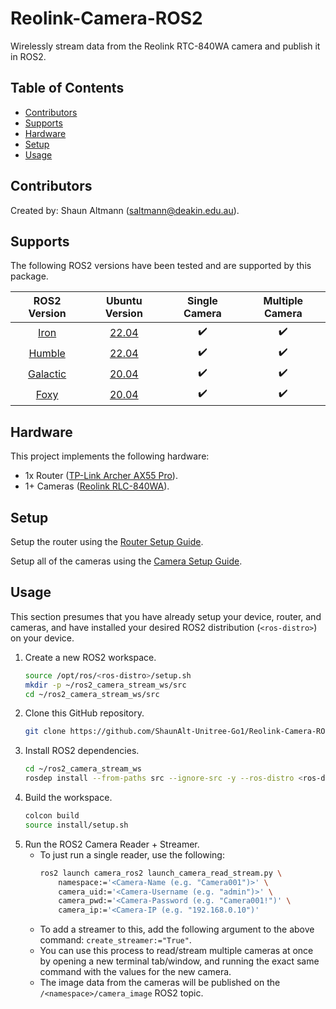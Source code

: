 # Reolink-Camera-ROS2
Wirelessly stream data from the Reolink RTC-840WA camera and publish it in ROS2.

## Table of Contents
- [Contributors](#contributors)
- [Supports](#supports)
- [Hardware](#hardware)
- [Setup](#setup)
- [Usage](#usage)

## Contributors
Created by: Shaun Altmann (saltmann@deakin.edu.au).

## Supports
The following ROS2 versions have been tested and are supported by this package.
<!-- Tick: ✔️, Cross: ✖️ -->
| ROS2 Version | Ubuntu Version | Single Camera | Multiple Camera |
| :---: | :---: | :---: | :---: |
| [Iron](https://docs.ros.org/en/iron/Installation.html) | [22.04](https://cdimage.ubuntu.com/releases/jammy/release/) | ✔️ | ✔️ |
| [Humble](https://docs.ros.org/en/humble/Installation.html) | [22.04](https://cdimage.ubuntu.com/releases/jammy/release/) | ✔️ | ✔️ |
| [Galactic](https://docs.ros.org/en/galactic/Installation.html) | [20.04](https://cdimage.ubuntu.com/releases/focal/release/) | ✔️ | ✔️ |
| [Foxy](https://docs.ros.org/en/foxy/Installation.html) | [20.04](https://cdimage.ubuntu.com/releases/focal/release/) | ✔️ | ✔️ |

## Hardware
This project implements the following hardware:
- 1x Router ([TP-Link Archer AX55 Pro](https://www.tp-link.com/au/home-networking/wifi-router/archer-ax55-pro/)).
- 1+ Cameras ([Reolink RLC-840WA](https://reolink.com/au/product/rlc-840wa/)).

## Setup
Setup the router using the [Router Setup Guide](docs/setup-router.md).

Setup all of the cameras using the [Camera Setup Guide](docs/setup-camera.md).

## Usage
This section presumes that you have already setup your device, router, and cameras, and have installed your desired ROS2 distribution (`<ros-distro>`) on your device.
1. Create a new ROS2 workspace.
    ``` bash
    source /opt/ros/<ros-distro>/setup.sh
    mkdir -p ~/ros2_camera_stream_ws/src
    cd ~/ros2_camera_stream_ws/src
    ```
2. Clone this GitHub repository.
    ``` bash
    git clone https://github.com/ShaunAlt-Unitree-Go1/Reolink-Camera-ROS2.git
    ```
3. Install ROS2 dependencies.
    ``` bash
    cd ~/ros2_camera_stream_ws
    rosdep install --from-paths src --ignore-src -y --ros-distro <ros-distro>
    ```
4. Build the workspace.
    ``` bash
    colcon build
    source install/setup.sh
    ```
5. Run the ROS2 Camera Reader + Streamer.
    - To just run a single reader, use the following:
        ``` bash
        ros2 launch camera_ros2 launch_camera_read_stream.py \
            namespace:='<Camera-Name (e.g. "Camera001")>' \
            camera_uid:='<Camera-Username (e.g. "admin")>' \
            camera_pwd:='<Camera-Password (e.g. "Camera001!")' \
            camera_ip:='<Camera-IP (e.g. "192.168.0.10")'
        ```
    - To add a streamer to this, add the following argument to the above command: `create_streamer:="True"`.
    - You can use this process to read/stream multiple cameras at once by opening a new terminal tab/window, and running the exact same command with the values for the new camera.
    - The image data from the cameras will be published on the `/<namespace>/camera_image` ROS2 topic.
